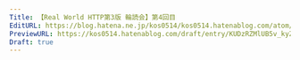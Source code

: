 ```yaml
---
Title: 【Real World HTTP第3版 輪読会】第4回目
EditURL: https://blog.hatena.ne.jp/kos0514/kos0514.hatenablog.com/atom/entry/6802418398523498996
PreviewURL: https://kos0514.hatenablog.com/draft/entry/KUDzRZMlUB5v_kyZmK0zeDesxGo
Draft: true
---
```


